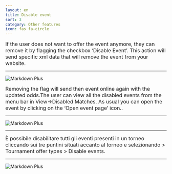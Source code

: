 ```yaml
---
layout: en
title: Disable event
sort: 3
category: Other features
icon: fas fa-circle
---
```

<p class="message">
    
</p>

<font size="3">If the user does not want to offer the event anymore, they can remove it by flagging the checkbox ‘Disable Event’. This action will send specific xml data that will remove the event from your website.</font>

---

![Markdown Plus]({{site.baseurl}}/public/images/altre-caratteristiche/disable-event.png)


<font size="3">Removing the flag will send then event online again with the updated odds.The user can view all the disabled events from the menu bar in View->Disabled Matches. As usual you can open the event by clicking on the ‘Open event page’ icon..</font> 

---

![Markdown Plus]({{site.baseurl}}/public/images/altre-caratteristiche/disabled-matches.png)

---

<font size="3">È possibile disabilitare tutti gli eventi presenti in un torneo cliccando sui tre puntini situati accanto al torneo e selezionando > Tournament offer types > Disable events.</font> 

---

![Markdown Plus]({{site.baseurl}}/public/images/altre-caratteristiche/disable-event.png)